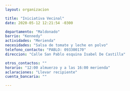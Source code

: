 ```yaml
---
layout: organizacion

title: "Iniciativa Vecinal"
date: 2020-05-12 12:21:54 -0300

departamento: "Maldonado"
barrio: "Kennedy"
actividades: "Merienda"
necesidades: "Salsa de tomate y leche en polvo"
telefono_contacto: "PABLO: 093300170"
direccion: "Calle San Pablo esquina Isabel De Castilla"

otros_contactos: ""
horario: "12:00 almuerzo y a las 16:00 merienda"
aclaraciones: "Llevar recipiente"
cuenta_bancaria: ""

---
```

